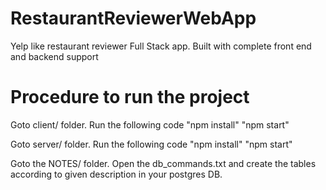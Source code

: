 # RestaurantReviewerWebApp
Yelp like restaurant reviewer Full Stack app. Built with complete front end and backend support

# Procedure to run the project
Goto client/ folder. Run the following code
  "npm install"
  "npm start"
  
Goto server/ folder. Run the following code
  "npm install"
  "npm start"
  
Goto the NOTES/ folder. Open the db_commands.txt and create the tables according to given description in your postgres DB.

